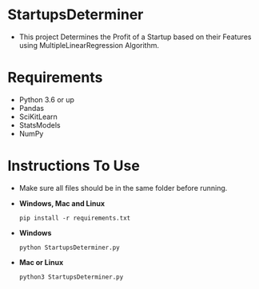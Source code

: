 # StartupsDeterminer
- This project Determines the Profit of a Startup based on their Features using MultipleLinearRegression Algorithm.

# Requirements
- Python 3.6 or up
- Pandas
- SciKitLearn
- StatsModels
- NumPy

# Instructions To Use
- Make sure all files should be in the same folder before running.

- **Windows, Mac and Linux**
  ``` 
  pip install -r requirements.txt
  ```
- **Windows**
  ```
  python StartupsDeterminer.py
  ```
- **Mac or Linux**
  ```
  python3 StartupsDeterminer.py
  ```